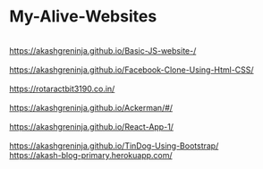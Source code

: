 # My-Alive-Websites

<br>https://akashgreninja.github.io/Basic-JS-website-/</br>
<br>https://akashgreninja.github.io/Facebook-Clone-Using-Html-CSS/</br>
<br>https://rotaractbit3190.co.in/</br>
<br>https://akashgreninja.github.io/Ackerman/#/</br>
<br>https://akashgreninja.github.io/React-App-1/</br>
<br>https://akashgreninja.github.io/TinDog-Using-Bootstrap/</br>
https://akash-blog-primary.herokuapp.com/
